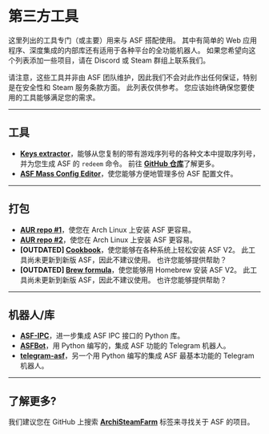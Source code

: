 # 第三方工具

这里列出的工具专门（或主要）用来与 ASF 搭配使用。 其中有简单的 Web 应用程序、深度集成的内部库还有适用于各种平台的全功能机器人。 如果您希望向这个列表添加一些项目，请在 Discord 或 Steam 群组上联系我们。

请注意，这些工具并非由 ASF 团队维护，因此我们不会对此作出任何保证，特别是在安全性和 Steam 服务条款方面。 此列表仅供参考。 您应该始终确保您要使用的工具能够满足您的需求。

* * *

## 工具

- **[Keys extractor](https://ske.pixv.io)**，能够从您复制的带有游戏序列号的各种文本中提取序列号，并为您生成 ASF 的 `redeem` 命令。 前往 **[GitHub 仓库](https://github.com/PixvIO/SKE)**&#8203;了解更多。
- **[ASF Mass Config Editor](https://github.com/genesix-eu/ASF_MCE)**，使您能够方便地管理多份 ASF 配置文件。

* * *

## 打包

- **[AUR repo #1](https://aur.archlinux.org/packages/asf)**，使您在 Arch Linux 上安装 ASF 更容易。
- **[AUR repo #2](https://aur.archlinux.org/packages/archisteamfarm-bin)**，使您在 Arch Linux 上安装 ASF 更容易。
- **[OUTDATED] [Cookbook](https://supermarket.chef.io/cookbooks/asf)**，使您能够在各种系统上轻松安装 ASF V2。 此工具尚未更新到新版 ASF，因此不建议使用。 也许您能够提供帮助？
- **[OUTDATED] [Brew formula](http://brewformulas.org/ArchiSteamFarm)**，使您能够用 Homebrew 安装 ASF V2。 此工具尚未更新到新版 ASF，因此不建议使用。 也许您能够提供帮助？

* * *

## 机器人/库

- **[ASF-IPC](https://github.com/deluxghost/ASF_IPC)**，进一步集成 ASF IPC 接口的 Python 库。
- **[ASFBot](https://github.com/dmcallejo/ASFBot)**，用 Python 编写的，集成 ASF 功能的 Telegram 机器人。
- **[telegram-asf](https://github.com/deluxghost/telegram-asf)**，另一个用 Python 编写的集成 ASF 最基本功能的 Telegram 机器人。

* * *

## 了解更多?

我们建议您在 GitHub 上搜索 **[ArchiSteamFarm](https://github.com/topics/archisteamfarm)** 标签来寻找关于 ASF 的项目。